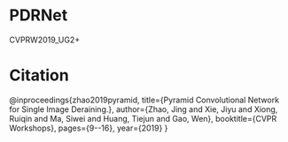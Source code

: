 # PDRNet
CVPRW2019_UG2+
# Citation
@inproceedings{zhao2019pyramid,
  title={Pyramid Convolutional Network for Single Image Deraining.},
  author={Zhao, Jing and Xie, Jiyu and Xiong, Ruiqin and Ma, Siwei and Huang, Tiejun and Gao, Wen},
  booktitle={CVPR Workshops},
  pages={9--16},
  year={2019}
}

